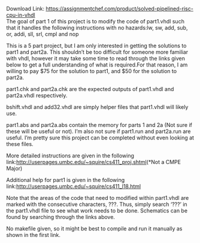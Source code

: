 Download Link: https://assignmentchef.com/product/solved-pipelined-risc-cpu-in-vhdl
<br>
The goal of part 1 of this project is to modify the code of part1.vhdl such that it handles the following instructions with no hazards:lw, sw, add, sub, or, addi, sll, srl, cmpl and nop

This is a 5 part project, but I am only interested in getting the solutions to part1 and part2a. This shouldn’t be too difficult for someone more familiar with vhdl, however it may take some time to read through the links given below to get a full understanding of what is required.For that reason, I am willing to pay $75 for the solution to part1, and $50 for the solution to part2a.

part1.chk and part2a.chk are the expected outputs of part1.vhdl and part2a.vhdl respectively.

bshift.vhdl and add32.vhdl are simply helper files that part1.vhdl will likely use.

part1.abs and part2a.abs contain the memory for parts 1 and 2a (Not sure if these will be useful or not). I’m also not sure if part1.run and part2a.run are useful. I’m pretty sure this project can be completed without even looking at these files.

More detailed instructions are given in the following link:<a href="http://userpages.umbc.edu/~squire/cs411_proj.shtml" target="_blank" rel="nofollow noopener">http://userpages.umbc.edu/~squire/cs411_proj.shtml</a>(*Not a CMPE Major)

Additional help for part1 is given in the following link:<a href="http://userpages.umbc.edu/~squire/cs411_l18.html" target="_blank" rel="nofollow noopener">http://userpages.umbc.edu/~squire/cs411_l18.html</a>

Note that the areas of the code that need to modified within part1.vhdl are marked with the consecutive characters, ???. Thus, simply search ‘???’ in the part1.vhdl file to see what work needs to be done. Schematics can be found by searching through the links above.

No makefile given, so it might be best to compile and run it manually as shown in the first link.